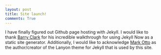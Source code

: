 ```yaml
---
layout: post
title: Site launch!
comments: True
---
```


I have finally figured out Github page hosting with Jekyll. I would like to thank [Barry Clark](http://www.barryclark.co/introducing-jekyll-now/) for his incredible walkthrough for using Jekyll Now as a static site generator. Additionally, I would like to acknowledge [Mark Otto](https://twitter.com/mdo) as the author/creator of the Lanyon theme for Jekyll that is used by this site. 
